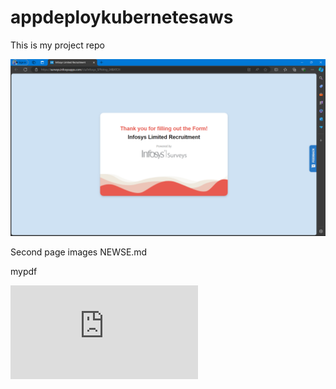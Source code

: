 # appdeploykubernetesaws
This is my project repo

![image alt](https://github.com/RameshJaiswal/appdeploykubernetesaws/blob/main/Screenshot%20(292).png?raw=true)


Second page images
NEWSE.md

mypdf

![Project Screenshot](https://github.com/RameshJaiswal/appdeploykubernetesaws/blob/f5d662a9c6661e9a09c5def4f458801aec85497a/NEWSE.pdf)

